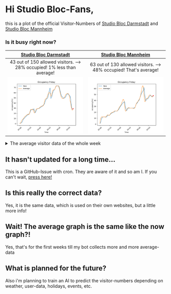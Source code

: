 # Hi Studio Bloc-Fans,
<!-- BEGIN UPDATINGSUMMARY BOARD-->
this is a plot of the official Visitor-Numbers of [Studio Bloc Darmstadt](https://darmstadt.studiobloc.de/) and [Studio Bloc Mannheim](https://mannheim.studiobloc.de/)
<!-- END UPDATINGSUMMARY BOARD-->
### Is it busy right now?
<!-- BEGIN UPDATINGDATA BOARD-->
| [Studio Bloc Darmstadt](https://darmstadt.studiobloc.de/) | [Studio Bloc Mannheim](https://mannheim.studiobloc.de/) |
|:-:|:-:|
| 43 out of 150 allowed visitors. --> 28% occupied! 1% less than average! | 63 out of 130 allowed visitors. --> 48% occupied! That's average! |
|<img src="./png/Darmstadt21_00_27.png">|<img src="./png/Mannheim21_00_28.png">|
<!-- END UPDATINGDATA BOARD-->


<details>
  <summary>The average visitor data of the whole week</summary>

<!-- BEGIN UPDATINGDAYSPNG BOARD-->
| Steinbock Nürnberg | Steinbock Zirndorf | Steinbock Konstanz | Steinbock Passau |
|:-:|:-:|:-:|:-:|
|<img src="png/OtherDays/NürnbergMonday.png">|<img src="png/OtherDays/ZirndorfMonday.png">|<img src="./png/Working.png">|<img src="./png/Working.png">|
|<img src="png/OtherDays/NürnbergTuesday.png">|<img src="png/OtherDays/ZirndorfTuesday.png">|<img src="./png/Working.png">|<img src="./png/Working.png">|
|<img src="png/OtherDays/NürnbergWednesday.png">|<img src="png/OtherDays/ZirndorfWednesday.png">|<img src="png/OtherDays/KonstanzWednesday.png">|<img src="png/OtherDays/PassauWednesday.png">|
|<img src="png/OtherDays/NürnbergThursday.png">|<img src="png/OtherDays/ZirndorfThursday.png">|<img src="png/OtherDays/KonstanzThursday.png">|<img src="png/OtherDays/PassauThursday.png">|
|<img src="png/OtherDays/NürnbergFriday.png">|<img src="png/OtherDays/ZirndorfFriday.png">|<img src="./png/Working.png">|<img src="./png/Working.png">|
|<img src="png/OtherDays/NürnbergSaturday.png">|<img src="png/OtherDays/ZirndorfSaturday.png">|<img src="./png/Working.png">|<img src="./png/Working.png">|
|<img src="png/OtherDays/NürnbergSunday.png">|<img src="png/OtherDays/ZirndorfSunday.png">|<img src="./png/Working.png">|<img src="./png/Working.png">|
<!-- END UPDATINGDAYSPNG BOARD-->
</details>

## It hasn't updated for a long time...
This is a GitHub-Issue with cron. They are aware of it and so am I. 
If you can't wait, [press here!](https://github.com/bloedboemmel/StudioBloc/issues/new?title=StudioBloc%3AUpdate%20Yourself%21&body=Please+do+not+change+the+title.+Just+click+"Submit+new+issue".+You+don't+need+to+do+anything+else+%3AD)

## Is this really the correct data?
Yes, it is the same data, which is used on their own websites, but a little more info!

## Wait! The average graph is the same like the now graph?!
Yes, that's for the first weeks till my bot collects more and more average-data

## What is planned for the future?
Also i'm planning to train an AI to predict the visitor-numbers depending on weather, user-data, holidays, events, etc.